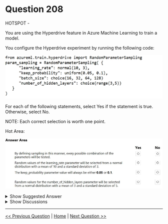 # Question 208

HOTSPOT -

You are using the Hyperdrive feature in Azure Machine Learning to train a model.

You configure the Hyperdrive experiment by running the following code:

![Question Image](images/q208_q_0018900001.png)

For each of the following statements, select Yes if the statement is true. Otherwise, select No.

NOTE: Each correct selection is worth one point.

Hot Area:

![Question Image](images/q208_q_0019000001.png)

<details>
  <summary>Show Suggested Answer</summary>

  <img src="images/q208_ans_0_image607.png" alt="Answer Image"><br>

</details>

<details>
  <summary>Show Discussions</summary>

<blockquote><p><strong>hendriktytgatpwc</strong> <code>(Mon 13 Sep 2021 16:20)</code> - <em>Upvotes: 89</em></p><p>Box 1 should be NO:
only grid sampling does an exhaustive search
 https://docs.microsoft.com/en-us/azure/machine-learning/how-to-tune-hyperparameters#define-search-space</p></blockquote>
<blockquote><p><strong>stonefl</strong> <code>(Sun 19 Sep 2021 12:47)</code> - <em>Upvotes: 5</em></p><p>agree, too.</p></blockquote>
<blockquote><p><strong>kty</strong> <code>(Sat 18 Sep 2021 08:10)</code> - <em>Upvotes: 4</em></p><p>I agree</p></blockquote>
<blockquote><p><strong>jasonbourne7158</strong> <code>(Sun 07 Nov 2021 07:00)</code> - <em>Upvotes: 29</em></p><p>It should be: No, Yes, No, No</p></blockquote>
<blockquote><p><strong>zainkhazi</strong> <code>(Mon 09 Sep 2024 06:46)</code> - <em>Upvotes: 1</em></p><p>For those who are still thinking it must be Grid Sampling:
All combination + Reduce computing resource , because &quot;Research has shown that this method (Random Grid Sweep) yields the same results, but is more efficient computationally.&quot; I think D would be the best choice

Referred from: Topic 1 Question 37 in DP-100
Credit: @lookaaaa</p></blockquote>
<blockquote><p><strong>NullVoider_0</strong> <code>(Thu 20 Jun 2024 07:50)</code> - <em>Upvotes: 1</em></p><p>Based on the Hyperdrive configuration code snippet provided:

1. False - Using RandomParameterSampling does not test every possible parameter combination, only randomly selected values from the specified distributions.
2. True - The learning_rate parameter is configured to select values randomly from a normal distribution with mean 10 and standard deviation 3.
3. False - The keep_probability parameter uses a uniform distribution between 0.05 and 0.1, so it can take on any value in that range.
4. False - The number_of_hidden_layers parameter samples from a choice of discrete values from 3 to 5, not from a normal distribution.</p></blockquote>
<blockquote><p><strong>phdykd</strong> <code>(Thu 18 Jan 2024 03:34)</code> - <em>Upvotes: 4</em></p><p>No, Yes, No, No</p></blockquote>
<blockquote><p><strong>Deathking15</strong> <code>(Tue 14 May 2024 15:47)</code> - <em>Upvotes: 1</em></p><p>&quot;No, Yes, No, No&quot; should be the correct answer, the only point of contention being the first answer. Random searching does not exhaustively search, except maybe in instances where the search space is entirely discrete (which, because it contains a Normal distribution, the question&#x27;s is not).</p></blockquote>
<blockquote><p><strong>ajay0011</strong> <code>(Sat 07 Oct 2023 03:52)</code> - <em>Upvotes: 2</em></p><p>No,Yes,No,No</p></blockquote>
<blockquote><p><strong>Yuriy_Ch</strong> <code>(Fri 08 Sep 2023 11:18)</code> - <em>Upvotes: 4</em></p><p>was on exam 07/March/2023</p></blockquote>
<blockquote><p><strong>Edriv</strong> <code>(Sun 16 Jul 2023 10:44)</code> - <em>Upvotes: 1</em></p><p>No, Yes, Yes, Yes</p></blockquote>
<blockquote><p><strong>MattAnya</strong> <code>(Tue 04 Jul 2023 05:44)</code> - <em>Upvotes: 6</em></p><p>on 03 Jan 2023</p></blockquote>
<blockquote><p><strong>Arend78</strong> <code>(Mon 12 Jun 2023 12:32)</code> - <em>Upvotes: 1</em></p><p>Please note that range() in Python is excluding the upper boundary value, see https://docs.microsoft.com/en-us/azure/machine-learning/how-to-tune-hyperparameters:

command_job_for_sweep = command_job(
    batch_size=Choice(values=[16, 32, 64, 128]),
    number_of_hidden_layers=Choice(values=range(1,5)),
command_job_for_sweep = command_job(
    batch_size=Choice(values=[16, 32, 64, 128]),
    number_of_hidden_layers=Choice(values=range(1,5)),
)

In this case, batch_size one of the values [16, 32, 64, 128] and number_of_hidden_layers takes one of the values [1, 2, 3, 4].</p></blockquote>
<blockquote><p><strong>therealola</strong> <code>(Sun 18 Dec 2022 02:41)</code> - <em>Upvotes: 3</em></p><p>Similar question on exam 18-06-22</p></blockquote>
<blockquote><p><strong>kevinvbc</strong> <code>(Tue 25 Oct 2022 19:19)</code> - <em>Upvotes: 2</em></p><p>It should be No, Yes,No, No. It is random sampling not grid sampling, so not all possible combinations will be tested (which would be impossible here anyway, since some of the parameters are coming from continuous distributions).</p></blockquote>
<blockquote><p><strong>kkkk_jjjj</strong> <code>(Sun 18 Sep 2022 08:42)</code> - <em>Upvotes: 3</em></p><p>on exam 18/03/2022</p></blockquote>
<blockquote><p><strong>Ankicaa</strong> <code>(Wed 21 Sep 2022 10:47)</code> - <em>Upvotes: 1</em></p><p>what is the right answer? Is the suggested answer here correct? I am doubtful for the first box. Does every combination be tested?</p></blockquote>
<blockquote><p><strong>JoshuaXu</strong> <code>(Fri 06 May 2022 21:51)</code> - <em>Upvotes: 2</em></p><p>on 7 Nov 2021, same question about RandomSample, but different question (very similar), be aware of  different distributions and traits of RandomSample</p></blockquote>
<blockquote><p><strong>hargur</strong> <code>(Wed 20 Apr 2022 09:44)</code> - <em>Upvotes: 2</em></p><p>on 19Oct2021</p></blockquote>
<blockquote><p><strong>pkal</strong> <code>(Fri 25 Mar 2022 00:13)</code> - <em>Upvotes: 2</em></p><p>on exam 9/24/2021</p></blockquote>
<blockquote><p><strong>ljljljlj</strong> <code>(Tue 11 Jan 2022 15:03)</code> - <em>Upvotes: 5</em></p><p>On exam 2021/7/10</p></blockquote>

</details>

---

[<< Previous Question](question_207.md) | [Home](/index.md) | [Next Question >>](question_209.md)
